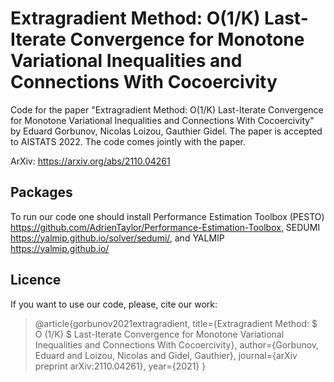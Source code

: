 # Extragradient Method: O(1/K) Last-Iterate Convergence for Monotone Variational Inequalities and Connections With Cocoercivity
Code for the paper "Extragradient Method: O(1/K) Last-Iterate Convergence for Monotone Variational Inequalities and Connections With Cocoercivity" by Eduard Gorbunov, Nicolas Loizou, Gauthier Gidel. The paper is accepted to AISTATS 2022. The code comes jointly with the paper.

ArXiv: https://arxiv.org/abs/2110.04261

## Packages
To run our code one should install Performance Estimation Toolbox (PESTO) https://github.com/AdrienTaylor/Performance-Estimation-Toolbox, SEDUMI https://yalmip.github.io/solver/sedumi/, and YALMIP https://yalmip.github.io/


## Licence
If you want to use our code, please, cite our work:
> @article{gorbunov2021extragradient,
> title={Extragradient Method: $ O (1/K) $ Last-Iterate Convergence for Monotone Variational Inequalities and Connections With Cocoercivity},
> author={Gorbunov, Eduard and Loizou, Nicolas and Gidel, Gauthier},
> journal={arXiv preprint arXiv:2110.04261},
> year={2021}
> }
